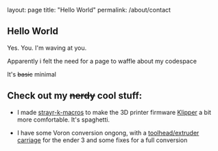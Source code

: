 layout: page
title: "Hello World"
permalink: /about/contact

## Hello World

Yes. You. I'm waving at you.

Apparently i felt the need for a page to waffle about my codespace

It's ~~basic~~ minimal

## Check out my ~~nerdy~~ cool stuff:

- I made [strayr-k-macros](https://github.com/strayr/strayr-k-macros) to make the 3D printer firmware [Klipper](https://github.com/Klipper3d/klipper) a bit more comfortable. It's spaghetti.

- I have some Voron conversion ongong, with a [toolhead/extruder carriage](https://github.com/strayr/voron-afterburner-ender3) for the ender 3 and some fixes for a full conversion
